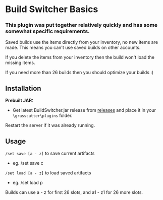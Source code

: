 # Build Switcher Basics

### This plugin was put together relatively quickly and has some somewhat specific requirements.

Saved builds use the items directly from your inventory, no new items are made. This means you can't use saved builds on other accounts.

If you delete the items from your inventory then the build won't load the missing items.

 If you need more than 26 builds then you should optimize your builds :)

## Installation
**Prebuilt JAR:** 
- Get latest BuildSwitcher.jar release from [releases](https://github.com/NotThorny/BuildSwitcher/releases) and place it in your `\grasscutter\plugins` folder.
 
 Restart the server if it was already running.
 
 ## Usage
 
`/set save [a - z]` to save current artifacts

- eg. /set save c
 
`/set load [a - z]` to load saved artifacts

- eg. /set load p

Builds can use a - z for first 26 slots, and a1 - z1 for 26 more slots.
